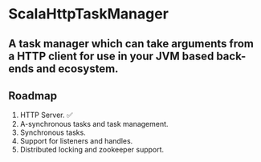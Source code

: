 # ScalaHttpTaskManager

A task manager which can take arguments from a HTTP client for use in your JVM based back-ends and ecosystem. 
---

Roadmap
---

1. HTTP Server. ✅
2. A-synchronous tasks and task management. 
3. Synchronous tasks. 
4. Support for listeners and handles.
5. Distributed locking and zookeeper support.
